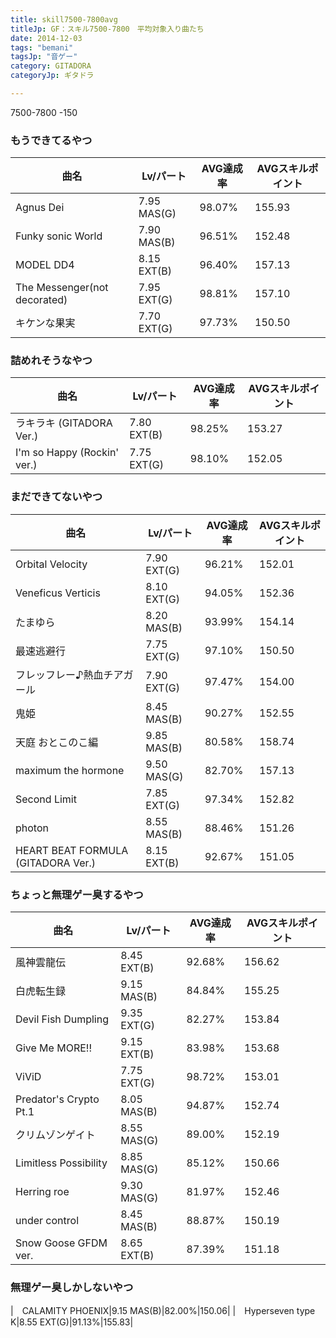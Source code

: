 ```yaml
---
title: skill7500-7800avg
titleJp: GF：スキル7500-7800　平均対象入り曲たち
date: 2014-12-03
tags: "bemani"
tagsJp: "音ゲー"
category: GITADORA
categoryJp: ギタドラ

---
```


7500-7800 -150

### もうできてるやつ


|曲名|Lv/パート|AVG達成率|AVGスキルポイント|
|--|--|--|--|
|Agnus Dei|7.95 MAS(G)|98.07%|155.93|
|Funky sonic World|7.90 MAS(B)|96.51%|152.48|
|MODEL DD4|8.15 EXT(B)|96.40%|157.13|
|The Messenger(not decorated)|7.95 EXT(G)|98.81%|157.10|
|キケンな果実|7.70 EXT(G)|97.73%|150.50|

### 詰めれそうなやつ

|曲名|Lv/パート|AVG達成率|AVGスキルポイント|
|--|--|--|--|
|ラキラキ (GITADORA Ver.)|7.80 EXT(B)|98.25%|153.27|
|I'm so Happy (Rockin' ver.)|7.75 EXT(G)|98.10%|152.05|

### まだできてないやつ

|曲名|Lv/パート|AVG達成率|AVGスキルポイント|
|--|--|--|--|
|Orbital Velocity|7.90 EXT(G)|96.21%|152.01|
|Veneficus Verticis|8.10 EXT(G)|94.05%|152.36|
|たまゆら|8.20 MAS(B)|93.99%|154.14|
|最速逃避行|7.75 EXT(G)|97.10%|150.50|
|フレッフレー♪熱血チアガール|7.90 EXT(G)|97.47%|154.00|
|鬼姫|8.45 MAS(B)|90.27%|152.55|
|天庭 おとこのこ編|9.85 MAS(B)|80.58%|158.74|
|maximum the hormone|9.50 MAS(G)|82.70%|157.13|
|Second Limit|7.85 EXT(G)|97.34%|152.82|
|photon|8.55 MAS(B)|88.46%|151.26|
|HEART BEAT FORMULA (GITADORA Ver.)|8.15 EXT(B)|92.67%|151.05|

### ちょっと無理ゲー臭するやつ

|曲名|Lv/パート|AVG達成率|AVGスキルポイント|
|--|--|--|--|
|風神雲龍伝|8.45 EXT(B)|92.68%|156.62|
|白虎転生録|9.15 MAS(B)|84.84%|155.25|
|Devil Fish Dumpling|9.35 EXT(G)|82.27%|153.84|
|Give Me MORE!!|9.15 EXT(B)|83.98%|153.68|
|ViViD|7.75 EXT(G)|98.72%|153.01|
|Predator's Crypto Pt.1|8.05 MAS(B)|94.87%|152.74|
|クリムゾンゲイト|8.55 MAS(G)|89.00%|152.19|
|Limitless Possibility|8.85 MAS(G)|85.12%|150.66|
|Herring roe|9.30 MAS(G)|81.97%|152.46|
|under control|8.45 MAS(B)|88.87%|150.19|
|Snow Goose GFDM ver.|8.65 EXT(B)|87.39%|151.18|


### 無理ゲー臭しかしないやつ

|　CALAMITY PHOENIX|9.15 MAS(B)|82.00%|150.06|
|　Hyperseven type K|8.55 EXT(G)|91.13%|155.83|

